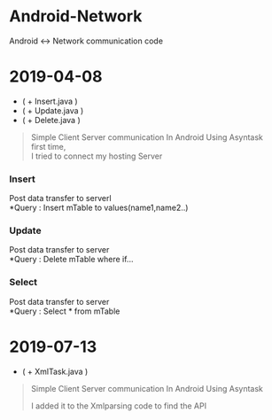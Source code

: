 # Android-Network
Android <-> Network communication code

# 2019-04-08
- ( + Insert.java ) 
- ( + Update.java ) 
- ( + Delete.java ) 
<blockquote>
Simple Client Server communication In Android Using Asyntask<br>
first time,<br>
I tried to connect my hosting Server<br>
</blockquote>

<h3>Insert</h3>
Post data transfer to serverl<br>
*Query : Insert mTable to values(name1,name2..)

<h3>Update</h3>
Post data transfer to server<br>
*Query : Delete mTable where if...

<h3>Select</h3>
Post data transfer to server<br>
*Query : Select * from mTable 

# 2019-07-13
- ( + XmlTask.java ) 
<blockquote>
Simple Client Server communication In Android Using Asyntask<br>

I added it to the Xmlparsing code to find the API
</blockquote>

